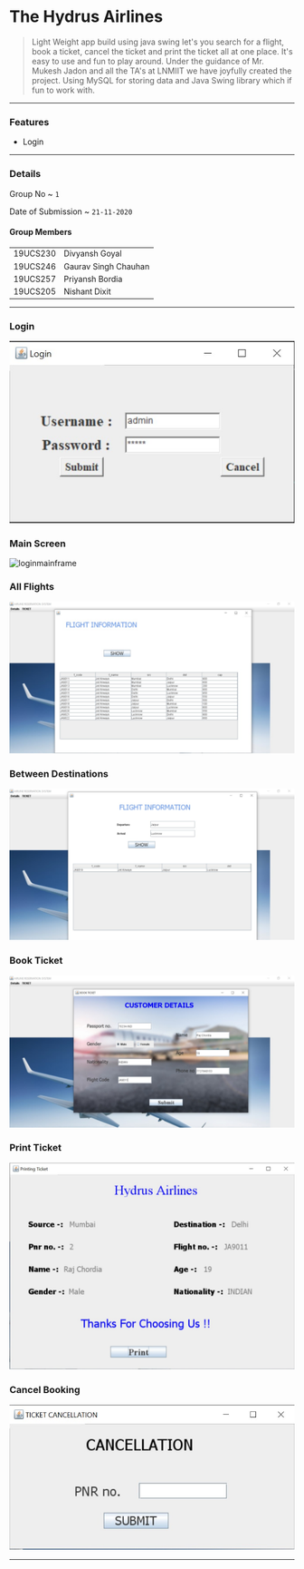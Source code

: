 # The Hydrus Airlines

> Light Weight app build using java swing let's you search for a flight, book a ticket, cancel the ticket and print the ticket all at one place. 
> It's easy to use and fun to play around. Under the guidance of Mr. Mukesh Jadon and all the TA's at LNMIIT we have joyfully created the project.
> Using MySQL for storing data and Java Swing library which if fun to work with.

<hr>

<h3>Features</h3>
<ul>
	<li href = "login">Login</li>
</ul>

<hr>

### Details 

Group No ~ `1`

Date of Submission ~ `21-11-2020`

#### Group Members

<table>
	<tr>
		<td>19UCS230 </td> <td>Divyansh Goyal </td>		
	</tr>
	<tr>
		<td>19UCS246 </td> <td> Gaurav Singh Chauhan </td>
	</tr>
	<tr>
		<td>19UCS257 </td> <td> Priyansh Bordia </td>
	</tr>
	<tr>
		<td> 19UCS205 </td> <td> Nishant Dixit </td>
	</tr>
</table>

<hr>

<h3 id="login">Login</h3>

![login](./Screenshots/login.jpeg)

<h3 id="loginmainframe">Main Screen</h3>

![loginmainframe](./Screenshots/loginmainframe.jpeg)

<h3 id="flights">All Flights</h3>

![flights](./Screenshots/flights.jpeg)

<h3 id="flight">Between Destinations</h3>

![flight](./Screenshots/flight.jpeg)

<h3 id="book">Book Ticket</h3>

![book](./Screenshots/book.jpeg)

<h3 id="ticket">Print Ticket</h3>

![ticket](./Screenshots/ticket.jpeg)

<h3 id="cancel">Cancel Booking</h3>

![cancel](./Screenshots/cancel.jpeg)

<hr>